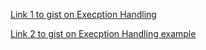 [Link 1 to gist on Execption Handling](https://gist.github.com/priya-172/8c9599ec8bd022327406686bdac9cd37) 

[Link 2 to gist on Execption Handling example](https://gist.github.com/priya-172/148c492babc18ca79ded0ff39b20c36e)